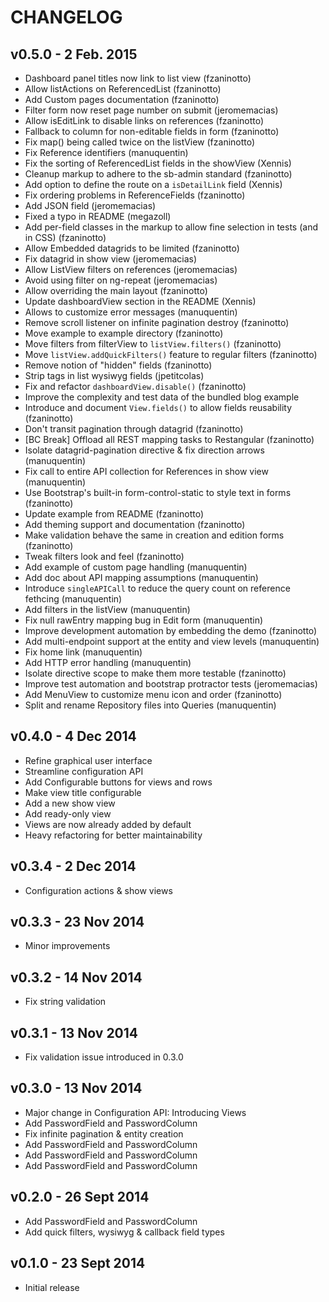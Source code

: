 CHANGELOG
=========

v0.5.0 - 2 Feb. 2015
--------------------

* Dashboard panel titles now link to list view (fzaninotto)
* Allow listActions on ReferencedList (fzaninotto)
* Add Custom pages documentation (fzaninotto)
* Filter form now reset page number on submit (jeromemacias)
* Allow isEditLink to disable links on references (fzaninotto)
* Fallback to column for non-editable fields in form (fzaninotto)
* Fix map() being called twice on the listView (fzaninotto)
* Fix Reference identifiers (manuquentin)
* Fix the sorting of ReferencedList fields in the showView (Xennis)
* Cleanup markup to adhere to the sb-admin standard (fzaninotto)
* Add option to define the route on a `isDetailLink` field (Xennis)
* Fix ordering problems in ReferenceFields (fzaninotto)
* Add JSON field (jeromemacias)
* Fixed a typo in README (megazoll)
* Add per-field classes in the markup to allow fine selection in tests (and in CSS) (fzaninotto)
* Allow Embedded datagrids to be limited (fzaninotto)
* Fix datagrid in show view (jeromemacias)
* Allow ListView filters on references (jeromemacias)
* Avoid using filter on ng-repeat (jeromemacias)
* Allow overriding the main layout (fzaninotto)
* Update dashboardView section in the README (Xennis)
* Allows to customize error messages (manuquentin)
* Remove scroll listener on infinite pagination destroy (fzaninotto)
* Move example to example directory (fzaninotto)
* Move filters from filterView to `listView.filters()` (fzaninotto)
* Move `listView.addQuickFilters()` feature to regular filters (fzaninotto)
* Remove notion of "hidden" fields (fzaninotto)
* Strip tags in list wysiwyg fields (jpetitcolas)
* Fix and refactor `dashboardView.disable()` (fzaninotto)
* Improve the complexity and test data of the bundled blog example
* Introduce and document `View.fields()` to allow fields reusability (fzaninotto)
* Don't transit pagination through datagrid (fzaninotto)
* [BC Break] Offload all REST mapping tasks to Restangular (fzaninotto)
* Isolate datagrid-pagination directive & fix direction arrows (manuquentin)
* Fix call to entire API collection for References in show view (manuquentin)
* Use Bootstrap's built-in form-control-static to style text in forms (fzaninotto)
* Update example from README  (fzaninotto)
* Add theming support and documentation (fzaninotto)
* Make validation behave the same in creation and edition forms (fzaninotto)
* Tweak filters look and feel (fzaninotto)
* Add example of custom page handling (manuquentin)
* Add doc about API mapping assumptions (manuquentin)
* Introduce `singleAPICall` to reduce the query count on reference fethcing (manuquentin)
* Add filters in the listView (manuquentin)
* Fix null rawEntry mapping bug in Edit form (manuquentin)
* Improve development automation by embedding the demo (fzaninotto)
* Add multi-endpoint support at the entity and view levels (manuquentin)
* Fix home link (manuquentin)
* Add HTTP error handling (manuquentin)
* Isolate directive scope to make them more testable (fzaninotto)
* Improve test automation and bootstrap protractor tests (jeromemacias)
* Add MenuView to customize menu icon and order (fzaninotto)
* Split and rename Repository files into Queries (manuquentin)

v0.4.0 - 4 Dec 2014
-------------------

* Refine graphical user interface
* Streamline configuration API
* Add Configurable buttons for views and rows
* Make view title configurable
* Add a new show view
* Add ready-only view
* Views are now already added by default
* Heavy refactoring for better maintainability

v0.3.4 - 2 Dec 2014
-------------------

* Configuration actions & show views

v0.3.3 - 23 Nov 2014
--------------------

* Minor improvements

v0.3.2 - 14 Nov 2014
--------------------

* Fix string validation

v0.3.1 - 13 Nov 2014
--------------------

* Fix validation issue introduced in 0.3.0

v0.3.0 - 13 Nov 2014
--------------------

* Major change in Configuration API: Introducing Views
* Add PasswordField and PasswordColumn
* Fix infinite pagination & entity creation
* Add PasswordField and PasswordColumn
* Add PasswordField and PasswordColumn
* Add PasswordField and PasswordColumn

v0.2.0 - 26 Sept 2014
---------------------

* Add PasswordField and PasswordColumn
* Add quick filters, wysiwyg & callback field types

v0.1.0 - 23 Sept 2014
---------------------

* Initial release

